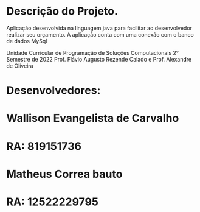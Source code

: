 # Descrição do Projeto.

Aplicação desenvolvida na linguagem java para facilitar ao desenvolvedor realizar seu orçamento.
A aplicação conta com uma conexão com o banco de dados MySql

Unidade Curricular de Programação de Soluções Computacionais 2° Semestre de 2022
Prof. Flávio Augusto Rezende Calado e
Prof. Alexandre de Oliveira

# Desenvolvedores: 
# Wallison Evangelista de Carvalho
# RA: 819151736
# Matheus Correa bauto
# RA: 12522229795

